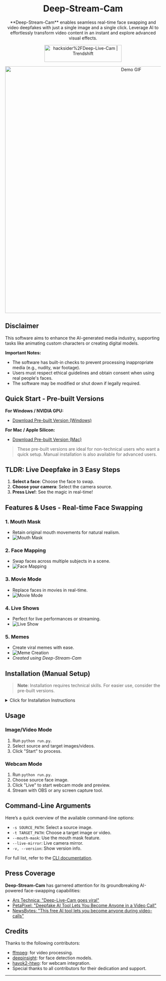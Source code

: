 
<h1 align="center">Deep-Stream-Cam</h1>

<p align="center">
  **Deep-Stream-Cam** enables seamless real-time face swapping and video deepfakes with just a single image and a single click. Leverage AI to effortlessly transform video content in an instant and explore advanced visual effects.
</p>

<p align="center">
  <a href="https://trendshift.io/repositories/11395" target="_blank"><img src="https://trendshift.io/api/badge/repositories/11395" alt="hacksider%2FDeep-Live-Cam | Trendshift" style="width: 250px; height: 55px;" width="250" height="55"/></a>
</p>

<p align="center">
  <img src="media/demo.gif" alt="Demo GIF" width="800">
</p>

## Disclaimer

This software aims to enhance the AI-generated media industry, supporting tasks like animating custom characters or creating digital models. 

**Important Notes:**
- The software has built-in checks to prevent processing inappropriate media (e.g., nudity, war footage).
- Users must respect ethical guidelines and obtain consent when using real people's faces.
- The software may be modified or shut down if legally required.

## Quick Start - Pre-built Versions

**For Windows / NVIDIA GPU:**
  - [Download Pre-built Version (Windows)](https://hacksider.gumroad.com/l/vccdmm)

**For Mac / Apple Silicon:**
  - [Download Pre-built Version (Mac)](https://krshh.gumroad.com/l/Deep-Live-Cam-Mac)

> These pre-built versions are ideal for non-technical users who want a quick setup. Manual installation is also available for advanced users.

## TLDR: Live Deepfake in 3 Easy Steps

1. **Select a face**: Choose the face to swap.
2. **Choose your camera**: Select the camera source.
3. **Press Live!**: See the magic in real-time!

## Features & Uses - Real-time Face Swapping

### 1. **Mouth Mask**
   - Retain original mouth movements for natural realism.
   - ![Mouth Mask](media/ludwig.gif)

### 2. **Face Mapping**
   - Swap faces across multiple subjects in a scene.
   - ![Face Mapping](media/streamers.gif)

### 3. **Movie Mode**
   - Replace faces in movies in real-time.
   - ![Movie Mode](media/movie.gif)

### 4. **Live Shows**
   - Perfect for live performances or streaming.
   - ![Live Show](media/live_show.gif)

### 5. **Memes**
   - Create viral memes with ease.
   - ![Meme Creation](media/meme.gif) 
   - *Created using Deep-Stream-Cam*

## Installation (Manual Setup)

> **Note**: Installation requires technical skills. For easier use, consider the pre-built versions.

<details>
<summary>Click for Installation Instructions</summary>

### Requirements
- Python 3.10 (recommended)
- pip
- git
- [ffmpeg](https://www.youtube.com/watch?v=OlNWCpFdVMA)
- [Visual Studio 2022 Runtimes (Windows)](https://visualstudio.microsoft.com/visual-cpp-build-tools/)

### Steps to Install

1. **Clone the Repository**

```bash
git clone https://github.com/hacksider/Deep-Live-Cam.git
cd Deep-Live-Cam
```

2. **Download Models**

   - [GFPGANv1.4](https://huggingface.co/hacksider/deep-live-cam/resolve/main/GFPGANv1.4.pth)
   - [inswapper_128_fp16.onnx](https://huggingface.co/hacksider/deep-live-cam/resolve/main/inswapper_128_fp16.onnx)

   Place these files in the `models` folder.

3. **Install Dependencies**

```bash
pip install -r requirements.txt
```

4. **Run the Application**

```bash
python run.py
```

### GPU Acceleration (Optional)

For enhanced performance, use GPU acceleration for processing:

**CUDA (NVIDIA GPU)**

1. Install [CUDA Toolkit](https://developer.nvidia.com/cuda-11-8-0-download-archive).
2. Install dependencies:
```bash
pip uninstall onnxruntime onnxruntime-gpu
pip install onnxruntime-gpu==1.16.3
```
3. Run the application:
```bash
python run.py --execution-provider cuda
```

**CoreML (Apple Silicon)**

1. Install dependencies:
```bash
pip uninstall onnxruntime onnxruntime-silicon
pip install onnxruntime-silicon==1.13.1
```
2. Run:
```bash
python run.py --execution-provider coreml
```

</details>

## Usage

### Image/Video Mode
1. Run `python run.py`.
2. Select source and target images/videos.
3. Click "Start" to process.

### Webcam Mode
1. Run `python run.py`.
2. Choose source face image.
3. Click "Live" to start webcam mode and preview.
4. Stream with OBS or any screen capture tool.

## Command-Line Arguments

Here’s a quick overview of the available command-line options:
- `-s SOURCE_PATH`: Select a source image.
- `-t TARGET_PATH`: Choose a target image or video.
- `--mouth-mask`: Use the mouth mask feature.
- `--live-mirror`: Live camera mirror.
- `-v, --version`: Show version info.

For full list, refer to the [CLI documentation](#Command-Line-Arguments).

## Press Coverage

**Deep-Stream-Cam** has garnered attention for its groundbreaking AI-powered face-swapping capabilities:

- [Ars Technica: "Deep-Live-Cam goes viral"](https://arstechnica.com/information-technology/2024/08/new-ai-tool-enables-real-time-face-swapping-on-webcams-raising-fraud-concerns/)
- [PetaPixel: "Deepfake AI Tool Lets You Become Anyone in a Video Call"](https://petapixel.com/2024/08/14/deep-live-cam-deepfake-ai-tool-lets-you-become-anyone-in-a-video-call-with-single-photo-mark-zuckerberg-jd-vance-elon-musk/)
- [NewsBytes: "This free AI tool lets you become anyone during video-calls"](https://www.newsbytesapp.com/news/science/deep-live-cam-ai-impersonation-tool-goes-viral/story)

## Credits

Thanks to the following contributors:
- [ffmpeg](https://ffmpeg.org/): for video processing.
- [deepinsight](https://github.com/deepinsight): for face detection models.
- [havok2-htwo](https://github.com/havok2-htwo): for webcam integration.
- Special thanks to all contributors for their dedication and support.

---

